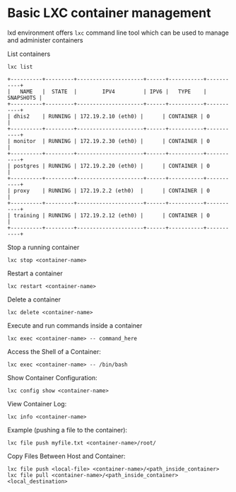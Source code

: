 # Basic LXC container management

lxd environment offers `lxc` command line tool which can be used to manage and
administer containers

List containers <br>
```
lxc list

+----------+---------+---------------------+------+-----------+-----------+
|   NAME   |  STATE  |        IPV4         | IPV6 |   TYPE    | SNAPSHOTS |
+----------+---------+---------------------+------+-----------+-----------+
| dhis2    | RUNNING | 172.19.2.10 (eth0) |      | CONTAINER | 0         |
+----------+---------+---------------------+------+-----------+-----------+
| monitor  | RUNNING | 172.19.2.30 (eth0) |      | CONTAINER | 0         |
+----------+---------+---------------------+------+-----------+-----------+
| postgres | RUNNING | 172.19.2.20 (eth0) |      | CONTAINER | 0         |
+----------+---------+---------------------+------+-----------+-----------+
| proxy    | RUNNING | 172.19.2.2 (eth0)  |      | CONTAINER | 0         |
+----------+---------+---------------------+------+-----------+-----------+
| training | RUNNING | 172.19.2.12 (eth0) |      | CONTAINER | 0         |
+----------+---------+---------------------+------+-----------+-----------+
```
Stop a running container 

`lxc stop <container-name>`

Restart a container

`lxc restart <container-name>`

Delete a container

`lxc delete <container-name>`

Execute and run commands inside a container 

`lxc exec <container-name> -- command_here`

Access the Shell of a Container:
```
lxc exec <container-name> -- /bin/bash
```
Show Container Configuration:
```
lxc config show <container-name>
```
View Container Log:
```
lxc info <container-name>
```
Example (pushing a file to the container):
```
lxc file push myfile.txt <container-name>/root/
```
Copy Files Between Host and Container:
```
lxc file push <local-file> <container-name>/<path_inside_container>
lxc file pull <container-name>/<path_inside_container> <local_destination>
```

